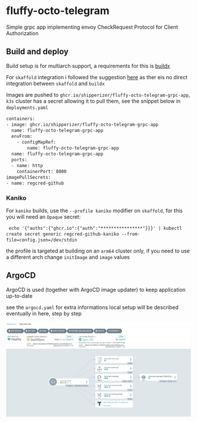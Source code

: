 # fluffy-octo-telegram

Simple grpc app implementing envoy CheckRequest Protocol for Client Authorization

## Build and deploy

Build setup is for multiarch support, a requirements for this is  [buildx](https://docs.docker.com/buildx/working-with-buildx/)

For `skaffold` integration i followed the suggestion [here](https://github.com/GoogleContainerTools/skaffold/tree/master/examples/custom-buildx) as ther eis no direct integration between `skaffold` and `buildx`


Images are pushed to `ghcr.io/shipperizer/fluffy-octo-telegram-grpc-app`, `k3s` cluster has a secret allowing it to pull them, see the snippet below in `deployments.yaml`

```
containers:
- image: ghcr.io/shipperizer/fluffy-octo-telegram-grpc-app
  name: fluffy-octo-telegram-grpc-app
  envFrom:
    - configMapRef:
        name: fluffy-octo-telegram-grpc-app
  name: fluffy-octo-telegram-grpc-app
  ports:
  - name: http
    containerPort: 8000
imagePullSecrets:
- name: regcred-github
```

### Kaniko

For `kaniko` builds, use the `--profile kaniko` modifier on `skaffold`, for this you will need an `Opaque` secret:

```
 echo '{"auths":{"ghcr.io":{"auth":"****************"}}}' | kubectl create secret generic regcred-github-kaniko --from-file=config.json=/dev/stdin
 ```

the profile is targeted at building on an `arm64` cluster only, if you need to use a different arch change `initImage` and `image` values

## ArgoCD

ArgoCD is used (together with ArgoCD image updater) to keep application up-to-date

see the `argocd.yaml` for extra informations
local setup will be described eventually in here, step by step

![ArgoCD](docs/argocd.png)
